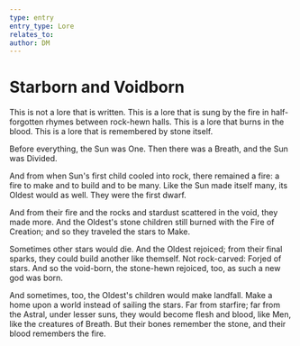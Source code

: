 ```yaml
---
type: entry
entry_type: Lore
relates_to: 
author: DM
---
```

# Starborn and Voidborn
This is not a lore that is written. This is a lore that is sung by the fire in half-forgotten rhymes between rock-hewn halls. This is a lore that burns in the blood. This is a lore that is remembered by stone itself. 

Before everything, the Sun was One. 
Then there was a Breath, and the Sun was Divided. 

And from when Sun's first child cooled into rock, there remained a fire: a fire to make and to build and to be many. Like the Sun made itself many, its Oldest would as well. They were the first dwarf. 

And from their fire and the rocks and stardust scattered in the void, they made more. And the Oldest's stone children still burned with the Fire of Creation; and so they traveled the stars to Make. 

Sometimes other stars would die. And the Oldest rejoiced; from their final sparks, they could build another like themself. Not rock-carved: Forjed of stars. And so the void-born, the stone-hewn rejoiced, too, as such a new god was born. 

And sometimes, too, the Oldest's children would make landfall. Make a home upon a world instead of sailing the stars. Far from starfire; far from the Astral, under lesser suns, they would become flesh and blood, like Men, like the creatures of Breath. But their bones remember the stone, and their blood remembers the fire. 